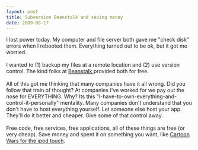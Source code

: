```yaml
---
layout: post
title: Subversion Beanstalk and saving money
date: 2009-08-17
---
```


I lost power today.  My computer and file server both gave me "check disk" errors when I rebooted them.  Everything turned out to be ok, but it got me worried.  <br /><br />I wanted to (1) backup my files at a remote location and (2) use version control.  The kind folks at <a href="http://beanstalkapp.com/">Beanstalk </a>provided both for free.<br /><br />All of this got me thinking that many companies have it all wrong.  Did you follow that train of thought?   At companies I've worked for we pay out the nose for EVERYTHING.  Why?  Its this "I-have-to-own-everything-and-control-it-personally" mentality.  Many companies don't understand that you don't have to host everything yourself.  Let someone else host your app.  They'll do it better and cheaper.   Give some of that control away.<br /><br />Free code, free services, free applications, all of these things are free (or very cheap).  Save money and spent it on something you want, like <a href="http://bluewhistle7.blogspot.com/2009/07/cartoon-wars.html"><span style="text-decoration: underline;">Cartoon Wars for the ipod touch</span></a>.
